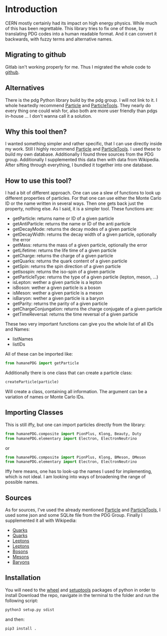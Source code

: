 # Introduction

CERN mostly certainly had its impact on high energy physics. While much of this has been regrettable.
This library tries to fix one of those, by translating PDG codes into a human readable format.
And it can convert it backwards, with fuzzy terms and alternative names.

## Migrating to github

Gitlab isn't working properly for me. Thus I migrated the whole code to [github](https://github.com/talachem/humanepdg).

## Alternatives

There is the pdg Python library build by the pdg group. I will not link to it.
I whole heartedly recommend [Particle](https://pypi.org/project/particle/) and [ParticleTools](https://pypi.org/project/particletools/).
They nearly do every thing one could wish for, also both are more user friendly
than pdgs in-house ... I don't wanna call it a solution.


## Why this tool then?

I wanted something simpler and rather specific, that I can use directly inside my work.
Still I highly recommend [Particle](https://pypi.org/project/particle/) and [ParticleTools](https://pypi.org/project/particletools/).
I used these to build my own database. Additionally I found three sources from the PDG group.
Additionally I supplemented this data then with data from Wikipedia.
After sifting through everything, I bundled it together into one database.


## How to use this tool?

I had a bit of different approach.
One can use a slew of functions to look up different properties of particles.
For that one can use either the Monte Carlo ID or the name written in several ways.
Then one gets back just the property, nothing else.
As I said, it is a simpler tool.
These functions are:
- getParticle: returns name or ID of a given particle
- getAntiParticle: returns the name or ID of the anti particle
- getDecayMode: returns the decay modes of a given particle
- getDecayWidth: returns the decay width of a given particle, optionally the error
- getMass: returns the mass of a given particle, optionally the error
- getLifetime: returns the life time of a given particle
- getCharge: returns the charge of a given particle
- getQuarks: returns the quark content of a given particle
- getSpin: returns the spin direction of a given particle
- getIsospin: returns the iso-spin of a given particle
- getParticleType: returns the type of a given particle (lepton, meson, ...)
- isLepton: wether a given particle is a lepton
- isBoson: wether a given particle is a boson
- isMeson: wether a given particle is a meson
- isBaryon: wether a given particle is a baryon
- getParity: returns the parity of a given particle
- getChargeConjungation: returns the charge conjugate of a given particle
- getTimeReversal: returns the time reversal of a given particle


These two very important functions can give you the whole list of all IDs and Names:
- listNames
- listIDs

All of these can be imported like:

```python
from humanePDG import getParticle
```


Additionally there is one class that can create a particle class:

```python
createParticle(particle)
```

Will create a class, containing all information.
The argument can be a variation of names or Monte Carlo IDs.


## Importing Classes

This is still iffy, but one can import particles directly from the library:

```python
from humanePDG.composite import PionPlus, Klong, Beauty, Duty
from humanePDG.elementary import Electron, ElectronNeutrino
```

or

```python
from humanePDG.composite import PionPlus, Klong, BMeson, DMeson
from humanePDG.elementary import Electron, ElectronNeutrino
```

Iffy here means, one has to look-up the names I used for implementing,
which is not ideal. I am looking into ways of broadening the range of
possible names.


## Sources

As for sources, I've used the already mentioned [Particle](https://pypi.org/project/particle/) and [ParticleTools](https://pypi.org/project/particletools/),
I used some json and some SQLite file from the PDG Group. Finally I supplemented
it all with Wikipedia:
- [Quarks](https://en.wikipedia.org/wiki/List_of_particles)
- [Quarks](https://en.wikipedia.org/wiki/Quark)
- [Leptons](https://en.wikipedia.org/wiki/List_of_particles)
- [Leptons](https://en.wikipedia.org/wiki/Lepton)
- [Bosons](https://en.wikipedia.org/wiki/List_of_particles)
- [Mesons](https://en.wikipedia.org/wiki/List_of_mesons)
- [Baryons](https://en.wikipedia.org/wiki/List_of_baryons)


## Installation

You will need to the [wheel](https://pypi.org/project/wheel/) and [setuptools](https://pypi.org/project/setuptools/) packages of python in order to install
Download the repo, navigate in the terminal to the folder and run the following script:

```bash
python3 setup.py sdist
```

and then:

```bash
pip3 install .
```
